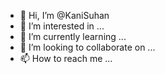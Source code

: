 - 👋 Hi, I’m @KaniSuhan
- 👀 I’m interested in ...
- 🌱 I’m currently learning ...
- 💞️ I’m looking to collaborate on ...
- 📫 How to reach me ...

<!---
KaniSuhan/KaniSuhan is a ✨ special ✨ repository because its `README.md` (this file) appears on your GitHub profile.
You can click the Preview link to take a look at your changes.
--->
